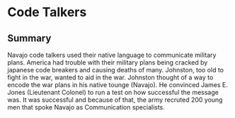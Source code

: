 # Code Talkers
## Summary
Navajo code talkers used their native language to communicate military plans. America had trouble with their military plans being cracked
by japanese code breakers and causing deaths of many. Johnston, too old to fight in the war, wanted to aid in the war. Johnston thought of
a way to encode the war plans in his native tounge (Navajo). He convinced James E. Jones (Lieutenant Colonel) to run a test on how successful the
message was. It was successful and because of that, the army recruted 200 young men that spoke Navajo as Communication specialists.
